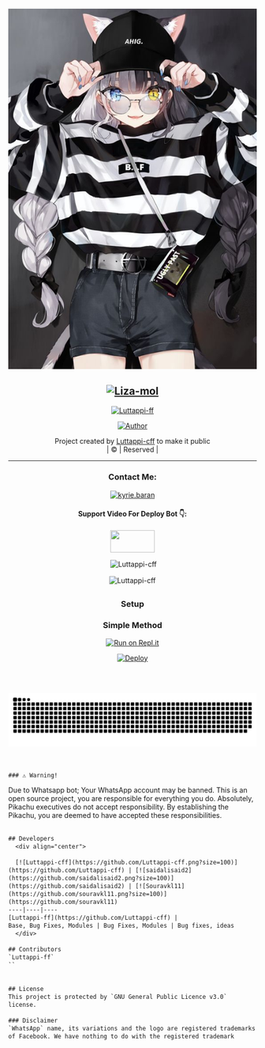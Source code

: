 <a href="https://bit.ly/3koZRGY"><img src="Liza.jpg" alt="google-font" border="0"></a>
<div align="center">
        

<div align="center">

## [![Liza-mol](https://readme-typing-svg.herokuapp.com?font=Road+Rage&color=FFA500&lines=Welcome+to+Liza-mol+WA+Bot+repo;Created+by+Luttappi+Ff;This+is+the+Best++Bgm+bot;With+more+features+no+entry+fucking+gokul)](https://bit.ly/2VM4lxF)

 </a>
</p>
<div align="center">
 <p align="center">
<a href="#"><img title="Luttappi-ff" src="https://img.shields.io/badge/Luttappi-Ff-red?colorA=%23ff0000&colorB=%23017e40&style=for-the-badge"></a>
</p>
  <p align="center">
<a href="https://github.com/Luttappi-cff"><img title="Author" src="https://img.shields.io/badge/Author-Luttappi-cff/Liza-mol?color=blue&style=for-the-badge&logo=whatsapp"></a>
</p>
</div>
<p align="center">
Project created by <a href="https://github.com/Luttappi-cff">Luttappi-cff</a> to make it public
    <br>
       | © |
        Reserved |
    <br> 
</p>

----

<h3 align="center">Contact Me:</h3>
<p align="center">
<a href="https://instagram.com/ameer_.su_hail?utm_medium=copy_link" target="blank"><img align="center" src="https://cdn.jsdelivr.net/npm/simple-icons@3.0.1/icons/instagram.svg" alt="kyrie.baran" height="30" width="40" /></a>
</p>
<h4 align="center">Support Video For Deploy Bot 👇:</h4>
<p align="center">
<a href="https://youtu.be/_D4ZYuUSXjs" target="blank"><img align="center" src="https://upload.wikimedia.org/wikipedia/commons/thumb/e/e1/Logo_of_YouTube_%282015-2017%29.svg/1200px-Logo_of_YouTube_%282015-2017%29.svg.png" height="45" width="90" /></a>
</p>
  

<p align="center">

<p>&nbsp;<img align="center" src="https://github-readme-stats.vercel.app/api?username=Luttappi-cff&show_icons=true&theme=dark&locale=en" alt="Luttappi-cff" /></p>

<p><img align="center" src="https://github-readme-streak-stats.herokuapp.com/?user=Luttappi-cff&theme=dark" alt="Luttappi-cff" /></p>
</p>


##
  <h3
    
## Setup
<div align="center">

  ### Simple Method
  
[![Run on Repl.it](https://www.linkpicture.com/q/Untitled-3_10.jpg)](https://replit.com/@pikachucreator/pikachu-QR)

[![Deploy](https://www.linkpicture.com/q/heroku.jpg)](https://heroku.com/deploy?template=https://github.com/Luttappi-cff/Liza-mol.git)
     </div>
<br>
<br >
 
<div align="center">

 [![Run on Repl.it](https://github.com/Platane/snk/raw/output/github-contribution-grid-snake.svg)](https://bit.ly/2XqQKMU)
 
 <div align="left">
  
 
```


### ⚠️ Warning! 
```
Due to Whatsapp bot; Your WhatsApp account may be banned.
This is an open source project, you are responsible for everything you do. 
Absolutely, Pikachu executives do not accept responsibility.
By establishing the Pikachu, you are deemed to have accepted these responsibilities.
```

## Developers
  <div align="center">
    
  [![Luttappi-cff](https://github.com/Luttappi-cff.png?size=100)](https://github.com/Luttappi-cff) | [![saidalisaid2](https://github.com/saidalisaid2.png?size=100)](https://github.com/saidalisaid2) | [![Souravkl11](https://github.com/souravkl11.png?size=100)](https://github.com/souravkl11) 
----|----|----
[Luttappi-ff](https://github.com/Luttappi-cff) | 
Base, Bug Fixes, Modules | Bug Fixes, Modules | Bug fixes, ideas
  </div>

## Contributors
`Luttappi-ff`
``
        
        
## License
This project is protected by `GNU General Public Licence v3.0` license.

### Disclaimer
`WhatsApp` name, its variations and the logo are registered trademarks of Facebook. We have nothing to do with the registered trademark
